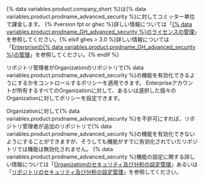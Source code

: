 {% data variables.product.company_short %}は{% data variables.product.prodname_advanced_security %}に対してコミッター単位で課金します。 {% ifversion fpt or ghec %}詳しい情報については「[{% data variables.product.prodname_GH_advanced_security %}のライセンスの管理](/billing/managing-licensing-for-github-advanced-security)」を参照してください。{% elsif ghes > 3.0 %}詳しい情報については「[Enterpriseの{% data variables.product.prodname_GH_advanced_security %}の管理](/admin/advanced-security)」を参照してください。{% endif %}

リポジトリ管理者がOrganizationのリポジトリで{% data variables.product.prodname_advanced_security %}の機能を有効化できるようにするかをコントロールするポリシーを適用できます。 Enterpriseアカウントが所有するすべてのOrganizationに対して、あるいは選択した個々のOrganizationに対してポリシーを設定できます。

Organizationに対して{% data variables.product.prodname_advanced_security %}を不許可にすれば、リポジトリ管理者が追加のリポジトリで{% data variables.product.prodname_advanced_security %}の機能を有効化できないようにすることができますが、そうしても機能がすでに有効化されていたリポジトリでは機能は無効化されません。 {% data variables.product.prodname_advanced_security %}機能の設定に関する詳しい情報については「[Organizationのセキュリティ及び分析の設定管理](/organizations/keeping-your-organization-secure/managing-security-and-analysis-settings-for-your-organization)」あるいは「[リポジトリのセキュリティ及び分析の設定管理](/github/administering-a-repository/managing-security-and-analysis-settings-for-your-repository)」を参照してください。
